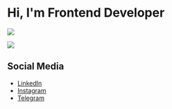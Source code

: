 # Hi, I'm Frontend Developer

![](https://github-readme-stats.vercel.app/api?username=sirojiddinbazarbaev&count_private=true&show_icons=true&theme=react)

![](https://github-readme-stats.vercel.app/api/top-langs/?username=sirojiddinbazarbaev&show_icons=true&theme=react) 

## Social Media 
- [LinkedIn](https://www.linkedin.com/in/sirojiddinbazarbaev/) 
- [Instagram](https://www.instagram.com/sirojiddinbazarbaev/) 
- [Telegram](https://t.me/sirojiddinbazarbaev/)
